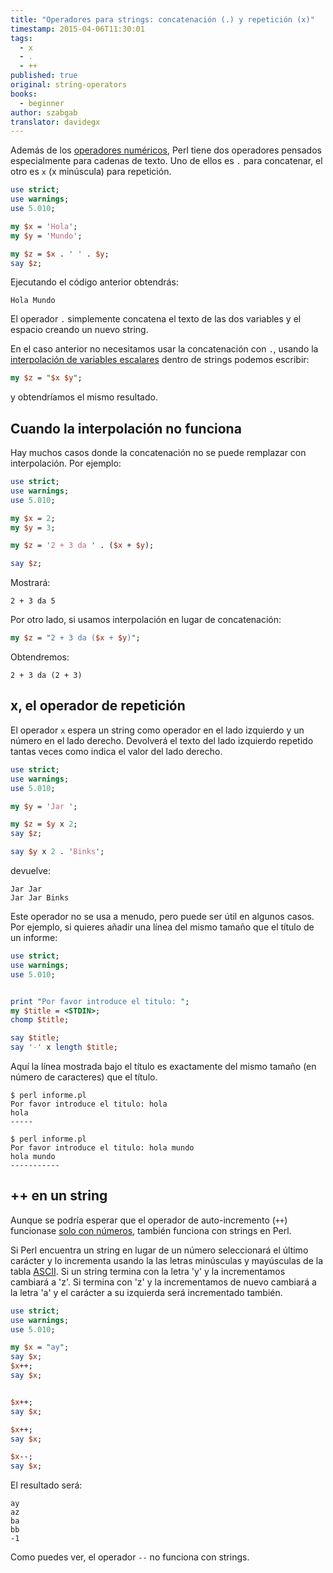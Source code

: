 ```yaml
---
title: "Operadores para strings: concatenación (.) y repetición (x)"
timestamp: 2015-04-06T11:30:01
tags:
  - x
  - .
  - ++
published: true
original: string-operators
books:
  - beginner
author: szabgab
translator: davidegx
---
```



Además de los [operadores numéricos](/operadores-numericos), Perl tiene dos operadores
pensados especialmente para cadenas de texto.
Uno de ellos es `.` para concatenar, el otro es `x` (x minúscula) para repetición.


```perl
use strict;
use warnings;
use 5.010;

my $x = 'Hola';
my $y = 'Mundo';

my $z = $x . ' ' . $y;
say $z;
```

Ejecutando el código anterior obtendrás:

```
Hola Mundo
```

El operador `.` simplemente concatena el texto de las dos variables
y el espacio creando un nuevo string.

En el caso anterior no necesitamos usar la concatenación con `.`, usando
la [interpolación de variables escalares](/strings-entrecomillados-interpolados-y-escapados-en-perl)
dentro de strings podemos escribir:

```perl
my $z = "$x $y";
```

y obtendríamos el mismo resultado.

## Cuando la interpolación no funciona

Hay muchos casos donde la concatenación no se puede remplazar con interpolación. Por ejemplo:

```perl
use strict;
use warnings;
use 5.010;

my $x = 2;
my $y = 3;

my $z = '2 + 3 da ' . ($x + $y);

say $z;
```

Mostrará:

```
2 + 3 da 5
```

Por otro lado, si usamos interpolación en lugar de concatenación:

```perl
my $z = "2 + 3 da ($x + $y)";
```

Obtendremos:

```
2 + 3 da (2 + 3)
```

## x, el operador de repetición

El operador `x` espera un string como operador en el lado izquierdo y un número en el lado
derecho.
Devolverá el texto del lado izquierdo repetido tantas veces como indica el valor del lado derecho.

```perl
use strict;
use warnings;
use 5.010;

my $y = 'Jar ';

my $z = $y x 2;
say $z;

say $y x 2 . 'Binks';
```

devuelve:

```
Jar Jar 
Jar Jar Binks
```

Este operador no se usa a menudo, pero puede ser útil en algunos casos.
Por ejemplo, si quieres añadir una línea del mismo tamaño que el título de un informe:

```perl
use strict;
use warnings;
use 5.010;


print "Por favor introduce el titulo: ";
my $title = <STDIN>;
chomp $title;

say $title;
say '-' x length $title;
```

Aquí la línea mostrada bajo el título es exactamente del mismo tamaño (en número de caracteres)
que el título.

```
$ perl informe.pl 
Por favor introduce el titulo: hola
hola
-----

$ perl informe.pl 
Por favor introduce el titulo: hola mundo
hola mundo
-----------
```

## ++ en un string

Aunque se podría esperar que el operador de auto-incremento (`++`) funcionase
[solo con números](/operadores-numericos), también funciona con strings en Perl.

Si Perl encuentra un string en lugar de un número seleccionará el último carácter y lo
incrementa usando la las letras minúsculas y mayúsculas de la tabla [ASCII](https://es.wikipedia.org/wiki/ASCII).
Si un string termina con la letra 'y' y la incrementamos cambiará a 'z'. Si termina con 'z'
y la incrementamos de nuevo cambiará a la letra 'a' y el carácter a su izquierda será
incrementado también.

```perl
use strict;
use warnings;
use 5.010;

my $x = "ay";
say $x;
$x++;
say $x;


$x++;
say $x;

$x++;
say $x;

$x--;
say $x;
```

El resultado será:

```
ay
az
ba
bb
-1
```

Como puedes ver, el operador `--` no funciona con strings.

